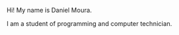 Hi! My name is Daniel Moura.

I am a student of programming and computer technician. 
<!---
DanielMoura1991/DanielMoura1991 is a ✨ special ✨ repository because its `README.md` (this file) appears on your GitHub profile.
You can click the Preview link to take a look at your changes.
--->
